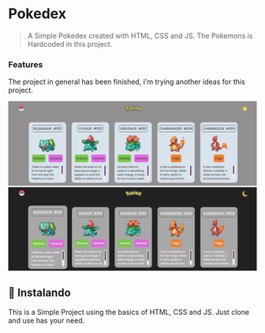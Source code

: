 # Pokedex

> A Simple Pokedex created with HTML, CSS and JS. The Pokemons is Hardcoded in this project.

### Features

The project in general has been finished, i'm trying another ideas for this project. 

![White-theme](./.githubImages/screenshot01.jpg)
![Black-theme](./.githubImages/screenshot02.jpg)


## 🚀 Instalando <Pokedex>

This is a Simple Project using the basics of HTML, CSS and JS. Just clone and use has your need.


